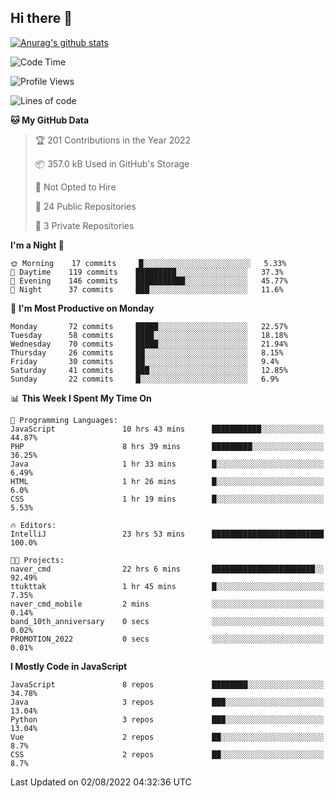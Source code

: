 ## Hi there 👋

[![Anurag's github stats](https://github-readme-stats.vercel.app/api?username=Songwonseok)](https://github.com/anuraghazra/github-readme-stats)



<!--START_SECTION:waka-->
![Code Time](http://img.shields.io/badge/Code%20Time-1%2C675%20hrs%205%20mins-blue)

![Profile Views](http://img.shields.io/badge/Profile%20Views-1-blue)

![Lines of code](https://img.shields.io/badge/From%20Hello%20World%20I%27ve%20Written-3%20Million%20lines%20of%20code-blue)

**🐱 My GitHub Data** 

> 🏆 201 Contributions in the Year 2022
 > 
> 📦 357.0 kB Used in GitHub's Storage 
 > 
> 🚫 Not Opted to Hire
 > 
> 📜 24 Public Repositories 
 > 
> 🔑 3 Private Repositories  
 > 
**I'm a Night 🦉** 

```text
🌞 Morning    17 commits     █░░░░░░░░░░░░░░░░░░░░░░░░   5.33% 
🌆 Daytime    119 commits    █████████░░░░░░░░░░░░░░░░   37.3% 
🌃 Evening    146 commits    ███████████░░░░░░░░░░░░░░   45.77% 
🌙 Night      37 commits     ███░░░░░░░░░░░░░░░░░░░░░░   11.6%

```
📅 **I'm Most Productive on Monday** 

```text
Monday       72 commits     █████░░░░░░░░░░░░░░░░░░░░   22.57% 
Tuesday      58 commits     ████░░░░░░░░░░░░░░░░░░░░░   18.18% 
Wednesday    70 commits     █████░░░░░░░░░░░░░░░░░░░░   21.94% 
Thursday     26 commits     ██░░░░░░░░░░░░░░░░░░░░░░░   8.15% 
Friday       30 commits     ██░░░░░░░░░░░░░░░░░░░░░░░   9.4% 
Saturday     41 commits     ███░░░░░░░░░░░░░░░░░░░░░░   12.85% 
Sunday       22 commits     █░░░░░░░░░░░░░░░░░░░░░░░░   6.9%

```


📊 **This Week I Spent My Time On** 

```text
💬 Programming Languages: 
JavaScript               10 hrs 43 mins      ███████████░░░░░░░░░░░░░░   44.87% 
PHP                      8 hrs 39 mins       █████████░░░░░░░░░░░░░░░░   36.25% 
Java                     1 hr 33 mins        █░░░░░░░░░░░░░░░░░░░░░░░░   6.49% 
HTML                     1 hr 26 mins        █░░░░░░░░░░░░░░░░░░░░░░░░   6.0% 
CSS                      1 hr 19 mins        █░░░░░░░░░░░░░░░░░░░░░░░░   5.53%

🔥 Editors: 
IntelliJ                 23 hrs 53 mins      █████████████████████████   100.0%

🐱‍💻 Projects: 
naver_cmd                22 hrs 6 mins       ███████████████████████░░   92.49% 
ttukttak                 1 hr 45 mins        █░░░░░░░░░░░░░░░░░░░░░░░░   7.35% 
naver_cmd_mobile         2 mins              ░░░░░░░░░░░░░░░░░░░░░░░░░   0.14% 
band_10th_anniversary    0 secs              ░░░░░░░░░░░░░░░░░░░░░░░░░   0.02% 
PROMOTION_2022           0 secs              ░░░░░░░░░░░░░░░░░░░░░░░░░   0.01%

```

**I Mostly Code in JavaScript** 

```text
JavaScript               8 repos             ████████░░░░░░░░░░░░░░░░░   34.78% 
Java                     3 repos             ███░░░░░░░░░░░░░░░░░░░░░░   13.04% 
Python                   3 repos             ███░░░░░░░░░░░░░░░░░░░░░░   13.04% 
Vue                      2 repos             ██░░░░░░░░░░░░░░░░░░░░░░░   8.7% 
CSS                      2 repos             ██░░░░░░░░░░░░░░░░░░░░░░░   8.7%

```



 Last Updated on 02/08/2022 04:32:36 UTC
<!--END_SECTION:waka-->
